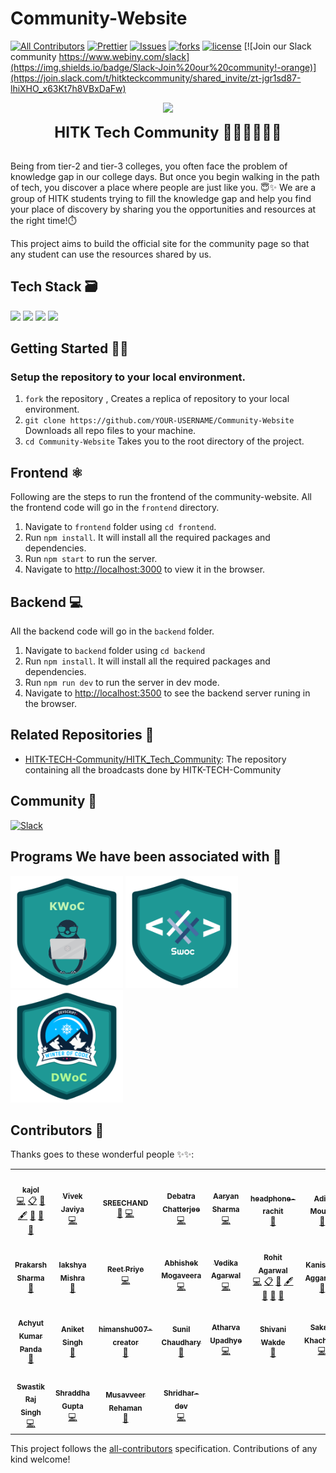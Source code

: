 # Community-Website
<!-- ALL-CONTRIBUTORS-BADGE:START - Do not remove or modify this section -->
[![All Contributors](https://img.shields.io/badge/all_contributors-bot-orange.svg?style=flat-square)](#contributors-)
[![Prettier](https://img.shields.io/badge/code_style-prettier-ff69b4.svg)](https://prettier.io)
[![Issues](https://img.shields.io/github/issues/HITK-TECH-Community/Community-Website)](#issues)
[![forks](https://img.shields.io/github/forks/HITK-TECH-Community/Community-Website)](#forks)
[![license](https://img.shields.io/github/license/HITK-TECH-Community/Community-Website)](#license)
[![Join our Slack community https://www.webiny.com/slack](https://img.shields.io/badge/Slack-Join%20our%20community!-orange)](https://join.slack.com/t/hitkteckcommunity/shared_invite/zt-jgr1sd87-lhiXHO_x63Kt7h8VBxDaFw)

<p align="center" width="400px"><img src="assets/HITK_tech_comm_logo.png" width="200"></p>
<p align="center" width="400px"> <font size="5"> <b> HITK Tech Community 👩🏻‍💻👨🏻‍💻 </b></font></p> <br />
Being from tier-2 and tier-3 colleges, you often face the problem of knowledge gap in our college days. But once you begin walking in the path of tech, you discover a place where people are just like you. 😇✨ 
We are a group of HITK students trying to fill the knowledge gap and help you find your place of discovery by sharing you the opportunities and resources at the right time!⏱️<br />

This project aims to build the official site for the community page so that any student can use the resources shared by us.

## Tech Stack 🗃

 <img src="https://img.shields.io/badge/-MongoDB-yellow?style=flat&logo=mongoDB"> <img src="https://img.shields.io/badge/-expressJS-yellowgreen"> <img src="https://img.shields.io/badge/-ReactJS-%2300bfff%20">  <img src="https://img.shields.io/badge/-NodeJS-black?style=flat&logo=node.js"> 
 
##  Getting Started 👨‍💻
### Setup the repository to your local environment.

1. `fork` the repository ,     Creates a replica of repository to your local environment.
2. `git clone https://github.com/YOUR-USERNAME/Community-Website`   Downloads all repo files to your machine.
3. `cd Community-Website`  Takes you to the root directory of the project.

## Frontend ⚛️

Following are the steps to run the frontend of the community-website. All the frontend code will go in the `frontend` directory. 


1. Navigate to `frontend` folder using `cd frontend`.
2. Run `npm install`. It will install all the required packages and dependencies.
3. Run `npm start` to run the server.
4. Navigate to [http://localhost:3000](http://localhost:3000) to view it in the browser.

## Backend 💻

All the backend code will go in the `backend` folder.


1. Navigate to `backend` folder using `cd backend`
2. Run `npm install`. It will install all the required packages and dependencies.
3. Run `npm run dev` to run the server in dev mode.
4. Navigate to [http://localhost:3500](http://localhost:3500) to see the backend server runing in the browser.

## Related Repositories 📂

- [HITK-TECH-Community/HITK_Tech_Community](https://github.com/HITK-TECH-Community/HITK_Tech_Community): The repository containing all the broadcasts done by HITK-TECH-Community

## Community 👥

[![Slack](https://img.shields.io/badge/chat-on_slack-purple.svg?style=for-the-badge&logo=slack)](https://join.slack.com/t/hitkteckcommunity/shared_invite/zt-jgr1sd87-lhiXHO_x63Kt7h8VBxDaFw)

## Programs We have been associated with 🤍
<a href="https://kwoc.kossiitkgp.org/" target="_blank"><img src="assets/KWoC.png" width="180px" height="180px"></a>
<a href="https://swoc.tech/index.html" target="_blank"><img src="assets/SWoC.png" width="180px" height="180px"></a>
<a href="https://devscript.tech/woc/" target="_blank"><img src="assets/DWoC.png" width="180px" height="180px"></a>

## Contributors 🌟

Thanks goes to these wonderful people ✨✨:

<!-- ALL-CONTRIBUTORS-LIST:START - Do not remove or modify this section -->
<!-- prettier-ignore-start -->
<!-- markdownlint-disable -->
<table>
  <tr>
    <td align="center"><a href="https://www.linkedin.com/in/kajol-kumari-73245b166/"><img src="https://avatars0.githubusercontent.com/u/44888949?v=4?s=100" width="100px;" alt=""/><br /><sub><b>kajol</b></sub></a><br /><a href="https://github.com/HITK-TECH-Community/Community-Website/commits?author=Kajol-Kumari" title="Code">💻</a> <a href="#eventOrganizing-Kajol-Kumari" title="Event Organizing">📋</a> <a href="https://github.com/HITK-TECH-Community/Community-Website/commits?author=Kajol-Kumari" title="Documentation">📖</a> <a href="#content-Kajol-Kumari" title="Content">🖋</a> <a href="#ideas-Kajol-Kumari" title="Ideas, Planning, & Feedback">🤔</a> <a href="#maintenance-Kajol-Kumari" title="Maintenance">🚧</a> <a href="#projectManagement-Kajol-Kumari" title="Project Management">📆</a></td>
    <td align="center"><a href="https://github.com/codewithvk"><img src="https://avatars1.githubusercontent.com/u/61119120?v=4?s=100" width="100px;" alt=""/><br /><sub><b>Vivek Javiya</b></sub></a><br /><a href="https://github.com/HITK-TECH-Community/Community-Website/commits?author=codewithvk" title="Code">💻</a></td>
    <td align="center"><a href="https://github.com/sreechand2002"><img src="https://avatars1.githubusercontent.com/u/54146135?v=4?s=100" width="100px;" alt=""/><br /><sub><b>SREECHAND</b></sub></a><br /><a href="#design-sreechand2002" title="Design">🎨</a> <a href="https://github.com/HITK-TECH-Community/Community-Website/commits?author=sreechand2002" title="Code">💻</a></td>
    <td align="center"><a href="https://github.com/NewCoderBoi"><img src="https://avatars1.githubusercontent.com/u/59294265?v=4?s=100" width="100px;" alt=""/><br /><sub><b>Debatra Chatterjee</b></sub></a><br /><a href="https://github.com/HITK-TECH-Community/Community-Website/commits?author=NewCoderBoi" title="Code">💻</a></td>
    <td align="center"><a href="https://aaryan8751.github.io/"><img src="https://avatars3.githubusercontent.com/u/60098288?v=4?s=100" width="100px;" alt=""/><br /><sub><b>Aaryan Sharma</b></sub></a><br /><a href="https://github.com/HITK-TECH-Community/Community-Website/commits?author=Aaryan8751" title="Code">💻</a></td>
    <td align="center"><a href="https://github.com/headphone-rachit"><img src="https://avatars0.githubusercontent.com/u/65488082?v=4?s=100" width="100px;" alt=""/><br /><sub><b>headphone-rachit</b></sub></a><br /><a href="#design-headphone-rachit" title="Design">🎨</a></td>
    <td align="center"><a href="https://github.com/Sapphire-Skies"><img src="https://avatars0.githubusercontent.com/u/55662582?v=4?s=100" width="100px;" alt=""/><br /><sub><b>Aditi Moulik</b></sub></a><br /><a href="#design-Sapphire-Skies" title="Design">🎨</a></td>
  </tr>
  <tr>
    <td align="center"><a href="https://prakarsh7695.github.io/iPrakarsh.com/"><img src="https://avatars0.githubusercontent.com/u/65502337?v=4?s=100" width="100px;" alt=""/><br /><sub><b>Prakarsh Sharma</b></sub></a><br /><a href="#design-prakarsh7695" title="Design">🎨</a></td>
    <td align="center"><a href="https://www.stopstalk.com/user/profile/kenkirito123"><img src="https://avatars1.githubusercontent.com/u/68530218?v=4?s=100" width="100px;" alt=""/><br /><sub><b>lakshya Mishra</b></sub></a><br /><a href="https://github.com/HITK-TECH-Community/Community-Website/commits?author=kenkirito" title="Documentation">📖</a></td>
    <td align="center"><a href="https://reetpriye.netlify.app"><img src="https://avatars1.githubusercontent.com/u/55601795?v=4?s=100" width="100px;" alt=""/><br /><sub><b>Reet Priye</b></sub></a><br /><a href="https://github.com/HITK-TECH-Community/Community-Website/commits?author=reetpriye" title="Code">💻</a></td>
    <td align="center"><a href="https://abhiisshakee.netlify.app/"><img src="https://avatars2.githubusercontent.com/u/37222497?v=4?s=100" width="100px;" alt=""/><br /><sub><b>Abhishek Mogaveera</b></sub></a><br /><a href="https://github.com/HITK-TECH-Community/Community-Website/commits?author=Abhishek971999" title="Code">💻</a></td>
    <td align="center"><a href="https://github.com/vedikaag99"><img src="https://avatars1.githubusercontent.com/u/67699840?v=4?s=100" width="100px;" alt=""/><br /><sub><b>Vedika Agarwal</b></sub></a><br /><a href="https://github.com/HITK-TECH-Community/Community-Website/commits?author=vedikaag99" title="Code">💻</a></td>
    <td align="center"><a href="https://github.com/jackfrost13"><img src="https://avatars3.githubusercontent.com/u/36669463?v=4?s=100" width="100px;" alt=""/><br /><sub><b>Rohit Agarwal</b></sub></a><br /><a href="https://github.com/HITK-TECH-Community/Community-Website/commits?author=jackfrost13" title="Code">💻</a> <a href="#eventOrganizing-jackfrost13" title="Event Organizing">📋</a> <a href="https://github.com/HITK-TECH-Community/Community-Website/commits?author=jackfrost13" title="Documentation">📖</a> <a href="#content-jackfrost13" title="Content">🖋</a> <a href="#ideas-jackfrost13" title="Ideas, Planning, & Feedback">🤔</a> <a href="#maintenance-jackfrost13" title="Maintenance">🚧</a> <a href="#projectManagement-jackfrost13" title="Project Management">📆</a></td>
    <td align="center"><a href="https://www.linkedin.com/in/kanishka-aggarwal-255a51169/"><img src="https://avatars0.githubusercontent.com/u/71253790?v=4?s=100" width="100px;" alt=""/><br /><sub><b>Kanishka Aggarwal</b></sub></a><br /><a href="https://github.com/HITK-TECH-Community/Community-Website/commits?author=kanishkaa24" title="Documentation">📖</a></td>
  </tr>
  <tr>
    <td align="center"><a href="https://github.com/Sloth-Panda"><img src="https://avatars2.githubusercontent.com/u/70213384?v=4?s=100" width="100px;" alt=""/><br /><sub><b>Achyut Kumar Panda</b></sub></a><br /><a href="https://github.com/HITK-TECH-Community/Community-Website/commits?author=Sloth-Panda" title="Documentation">📖</a></td>
    <td align="center"><a href="https://aniketsingh98571.github.io/Web-Portfolio/"><img src="https://avatars3.githubusercontent.com/u/63097956?v=4?s=100" width="100px;" alt=""/><br /><sub><b>Aniket Singh</b></sub></a><br /><a href="https://github.com/HITK-TECH-Community/Community-Website/commits?author=aniketsingh98571" title="Documentation">📖</a></td>
    <td align="center"><a href="https://github.com/himanshu007-creator"><img src="https://avatars2.githubusercontent.com/u/65963997?v=4?s=100" width="100px;" alt=""/><br /><sub><b>himanshu007-creator</b></sub></a><br /><a href="#design-himanshu007-creator" title="Design">🎨</a></td>
    <td align="center"><a href="https://github.com/SuNiL-Chau"><img src="https://avatars0.githubusercontent.com/u/46418190?v=4?s=100" width="100px;" alt=""/><br /><sub><b>Sunil Chaudhary</b></sub></a><br /><a href="#design-SuNiL-Chau" title="Design">🎨</a></td>
    <td align="center"><a href="http://atharva-upadhye-01.github.io"><img src="https://avatars0.githubusercontent.com/u/70993547?v=4?s=100" width="100px;" alt=""/><br /><sub><b>Atharva Upadhye</b></sub></a><br /><a href="https://github.com/HITK-TECH-Community/Community-Website/commits?author=atharva-upadhye-01" title="Code">💻</a></td>
    <td align="center"><a href="https://github.com/Sshivani-12"><img src="https://avatars0.githubusercontent.com/u/59923697?v=4?s=100" width="100px;" alt=""/><br /><sub><b>Shivani Wakde</b></sub></a><br /><a href="#design-Sshivani-12" title="Design">🎨</a></td>
    <td align="center"><a href="https://github.com/sakshikhachane"><img src="https://avatars1.githubusercontent.com/u/53635792?v=4?s=100" width="100px;" alt=""/><br /><sub><b>Sakshi Khachane</b></sub></a><br /><a href="https://github.com/HITK-TECH-Community/Community-Website/commits?author=sakshikhachane" title="Code">💻</a></td>
  </tr>
  <tr>
    <td align="center"><a href="https://github.com/Swastik1710"><img src="https://avatars3.githubusercontent.com/u/71871571?v=4?s=100" width="100px;" alt=""/><br /><sub><b>Swastik Raj Singh</b></sub></a><br /><a href="https://github.com/HITK-TECH-Community/Community-Website/commits?author=Swastik1710" title="Code">💻</a></td>
    <td align="center"><a href="https://github.com/shraddha-1402"><img src="https://avatars2.githubusercontent.com/u/69422250?v=4?s=100" width="100px;" alt=""/><br /><sub><b>Shraddha Gupta</b></sub></a><br /><a href="https://github.com/HITK-TECH-Community/Community-Website/commits?author=shraddha-1402" title="Code">💻</a></td>
    <td align="center"><a href="https://github.com/musavveer"><img src="https://avatars2.githubusercontent.com/u/62888562?v=4?s=100" width="100px;" alt=""/><br /><sub><b>Musavveer Rehaman</b></sub></a><br /><a href="https://github.com/HITK-TECH-Community/Community-Website/commits?author=musavveer" title="Documentation">📖</a></td>
    <td align="center"><a href="https://github.com/Shridhar-dev"><img src="https://avatars0.githubusercontent.com/u/52820662?v=4?s=100" width="100px;" alt=""/><br /><sub><b>Shridhar-dev</b></sub></a><br /><a href="https://github.com/HITK-TECH-Community/Community-Website/commits?author=Shridhar-dev" title="Code">💻</a></td>
  </tr>
</table>

<!-- markdownlint-restore -->
<!-- prettier-ignore-end -->

<!-- ALL-CONTRIBUTORS-LIST:END -->

This project follows the [all-contributors](https://github.com/all-contributors/all-contributors) specification. Contributions of any kind welcome!
